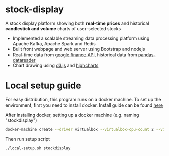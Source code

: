 # stock-display

A stock display platform showing both **real-time prices** and historical **candlestick and volume** charts of user-selected stocks 

 * Implemented a scalable streaming data processing platform using Apache Kafka, Apache Spark and Redis
 * Built front webpage and web server using Bootstrap and nodejs
 * Real-time data from [google finance API](https://pypi.python.org/pypi/googlefinance), historical data from [pandas-datareader](https://pandas-datareader.readthedocs.io/en/latest/)
 * Chart drawing using [d3.js](https://d3js.org/) and [highcharts](https://www.hhighcharts.com)
 
# Local setup guide

For easy distribution, this program runs on a docker machine. To set up the environment, first you need to install docker. Install guide can be found [here](https://docs.docker.com/docker-for-mac/install/)

After installing docker, setting up a docker machine (e.g. naming "stockdisplay")

```sh
docker-machine create --driver virtualbox --virtualbox-cpu-count 2 --virtualbox-memory 2048 stockdisplay
```

Then run setup script

```sh
./local-setup.sh stockdisplay
```

